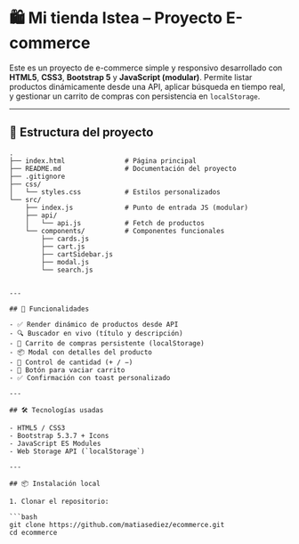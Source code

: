 # 🛍️ Mi tienda Istea – Proyecto E-commerce

Este es un proyecto de e-commerce simple y responsivo desarrollado con **HTML5**, **CSS3**, **Bootstrap 5** y **JavaScript (modular)**. Permite listar productos dinámicamente desde una API, aplicar búsqueda en tiempo real, y gestionar un carrito de compras con persistencia en `localStorage`.

---

## 📁 Estructura del proyecto

```plaintext
.
├── index.html               # Página principal
├── README.md                # Documentación del proyecto
├── .gitignore
├── css/
│   └── styles.css           # Estilos personalizados
└── src/
    ├── index.js             # Punto de entrada JS (modular)
    ├── api/
    │   └── api.js           # Fetch de productos
    └── components/          # Componentes funcionales
        ├── cards.js
        ├── cart.js
        ├── cartSidebar.js
        ├── modal.js
        └── search.js


---

## 🚀 Funcionalidades

- ✅ Render dinámico de productos desde API
- 🔍 Buscador en vivo (título y descripción)
- 🛒 Carrito de compras persistente (localStorage)
- 📦 Modal con detalles del producto
- 🧮 Control de cantidad (+ / −)
- 🧹 Botón para vaciar carrito
- ✅ Confirmación con toast personalizado

---

## 🛠️ Tecnologías usadas

- HTML5 / CSS3
- Bootstrap 5.3.7 + Icons
- JavaScript ES Modules
- Web Storage API (`localStorage`)

---

## 📦 Instalación local

1. Clonar el repositorio:

```bash
git clone https://github.com/matiasediez/ecommerce.git
cd ecommerce
